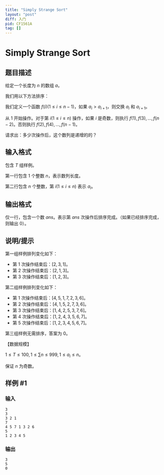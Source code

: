 ```yaml
---
title: "Simply Strange Sort"
layout: "post"
diff: 入门
pid: CF1561A
tag: []
---
```


# Simply Strange Sort

## 题目描述

给定一个长度为 $n$ 的数组 $a$。

我们用以下方法排序：

我们定义一个函数 $f(i)(1\le i\le n-1)$，如果 $a_i>a_{i+1}$，则交换 $a_i$ 和 $a_{i+1}$。

从 $1$ 开始操作。对于第 $i(1\le i\le n)$ 操作，如果 $i$ 是奇数，则执行 $f(1),f(3),\ldots,f(n-2)$。否则执行 $f(2),f(4),\ldots,f(n-1)$。

请求出：多少次操作后，这个数列是递增的的？

## 输入格式

包含 $T$ 组样例。

第一行包含 $1$ 个整数 $n$，表示数列长度。

第二行包含 $n$ 个整数，第 $i(1\le i \le n)$ 表示 $a_i$。

## 输出格式

仅一行，包含一个数 $ans$。表示第 $ans$ 次操作后排序完成。（如果已经排序完成，则输出 $0$）。

## 说明/提示

第一组样例排列变化如下：

- 第 $1$ 次操作结束后：$[2, 3, 1]$。
- 第 $2$ 次操作结束后：$[2, 1, 3]$。
- 第 $3$ 次操作结束后：$[1, 2, 3]$。

第二组样例排列变化如下：

- 第 $1$ 次操作结束后：$[4,5,1,7,2,3,6]$。
- 第 $2$ 次操作结束后：$[4, 1, 5, 2, 7, 3, 6]$。
- 第 $3$ 次操作结束后：$[1, 4, 2, 5, 3, 7, 6]$。
- 第 $4$ 次操作结束后：$[1, 2, 4, 3, 5, 6, 7]$。
- 第 $5$ 次操作结束后：$[1, 2, 3, 4, 5, 6, 7]$。

第三组样例无需排序，答案为 $0$。

【数据规模】

$1\le T\le 100,1\le \sum n \le999,1\le a_i \le n$。

保证 $n$ 为奇数。

## 样例 #1

### 输入

```
3
3
3 2 1
7
4 5 7 1 3 2 6
5
1 2 3 4 5
```

### 输出

```
3
5
0
```

